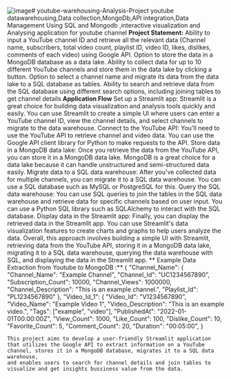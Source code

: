 ![image](https://github.com/rameshkumar359/youtube-warehousing-Analysis-Project/assets/96288285/fb079030-0840-4485-b65b-3c6fad4e3d04)# youtube-warehousing-Analysis-Project
youtube datawarehousing,Data collection,MongoDb,API integration,Data Management Using SQL and Mongodb ,interactive visualization and Analysing application for youtube channel
**Project Statement:**
Ability to input a YouTube channel ID and retrieve all the relevant data (Channel name, subscribers, total video count, playlist ID, video ID, likes, dislikes, comments of each video) using Google API.
Option to store the data in a MongoDB database as a data lake.
Ability to collect data for up to 10 different YouTube channels and store them in the data lake by clicking a button.
Option to select a channel name and migrate its data from the data lake to a SQL database as tables.
Ability to search and retrieve data from the SQL database using different search options, including joining tables to get channel details
**Application Flow**
Set up a Streamlit app: Streamlit is a great choice for building data visualization and analysis tools quickly and easily. You can use Streamlit to create a simple UI where users can enter a YouTube channel ID, view the channel details, and select channels to migrate to the data warehouse.
Connect to the YouTube API:
You'll need to use the YouTube API to retrieve channel and video data. You can use the Google API client library for Python to make requests to the API.
Store data in a MongoDB data lake: Once you retrieve the data from the YouTube API, you can store it in a MongoDB data lake. MongoDB is a great choice for a data lake because it can handle unstructured and semi-structured data easily.
Migrate data to a SQL data warehouse: After you've collected data for multiple channels, you can migrate it to a SQL data warehouse. 
You can use a SQL database such as MySQL or PostgreSQL for this.
Query the SQL data warehouse: You can use SQL queries to join the tables in the SQL data warehouse and retrieve data for specific channels based on user input. 
You can use a Python SQL library such as SQLAlchemy to interact with the SQL database.
Display data in the Streamlit app: Finally, you can display the retrieved data in the Streamlit app. You can use Streamlit's data visualization features to create charts and graphs to help users analyze the data.
Overall, this approach involves building a simple UI with Streamlit, retrieving data from the YouTube API,
storing it in a MongoDB data lake, migrating it to a SQL data warehouse, querying the data warehouse with SQL, and displaying the data in the Streamlit app.
** Example Data Extraction from Youtube to MongoDB :**
{
    "Channel_Name": {
        "Channel_Name": "Example Channel",
        "Channel_Id": "UC1234567890",
        "Subscription_Count": 10000,
        "Channel_Views": 1000000,
        "Channel_Description": "This is an example channel.",
        "Playlist_Id": "PL1234567890"
    },
    "Video_Id_1": {
        "Video_Id": "V1234567890",
        "Video_Name": "Example Video 1",
        "Video_Description": "This is an example video.",
        "Tags": ["example", "video"],
        "PublishedAt": "2022-01-01T00:00:00Z",
        "View_Count": 1000,
        "Like_Count": 100,
        "Dislike_Count": 10,
        "Favorite_Count": 5,
        "Comment_Count": 20,
        "Duration": "00:05:00",
        }

    This project aims to develop a user-friendly Streamlit application that utilizes the Google API to extract information on a YouTube channel, stores it in a MongoDB database, migrates it to a SQL data warehouse, 
    and enables users to search for channel details and join tables to visualize and get insights bussiness value from the data.

      





